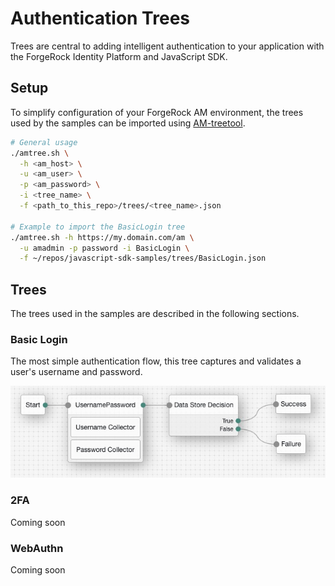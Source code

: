 # Authentication Trees

Trees are central to adding intelligent authentication to your application with the ForgeRock Identity Platform and JavaScript SDK.

## Setup

To simplify configuration of your ForgeRock AM environment, the trees used by the samples can be imported using [AM-treetool](https://github.com/jaredjensen/AM-treetool).

```bash
# General usage
./amtree.sh \
  -h <am_host> \
  -u <am_user> \
  -p <am_password> \
  -i <tree_name> \
  -f <path_to_this_repo>/trees/<tree_name>.json

# Example to import the BasicLogin tree
./amtree.sh -h https://my.domain.com/am \
  -u amadmin -p password -i BasicLogin \
  -f ~/repos/javascript-sdk-samples/trees/BasicLogin.json
```

## Trees

The trees used in the samples are described in the following sections.

### Basic Login

The most simple authentication flow, this tree captures and validates a user's username and password.

![BasicLogin tree](../assets/basic-login-tree.jpg)

### 2FA

Coming soon

### WebAuthn

Coming soon
